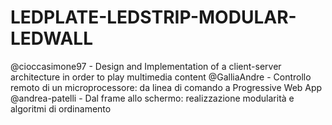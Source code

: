 # LEDPLATE-LEDSTRIP-MODULAR-LEDWALL

@cioccasimone97 - Design and Implementation of a client-server architecture in order to play multimedia content
@GalliaAndre - Controllo remoto di un microprocessore: da linea di comando a Progressive Web App
@andrea-patelli - Dal frame allo schermo: realizzazione modularità e algoritmi di ordinamento
